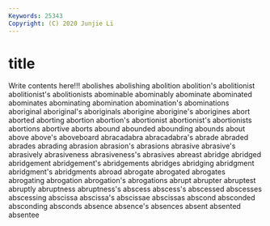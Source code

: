 ```yaml
---
Keywords: 25343
Copyright: (C) 2020 Junjie Li
---
```


# title

Write contents here!!!
abolishes 
abolishing 
abolition 
abolition's 
abolitionist
abolitionist's 
abolitionists 
abominable 
abominably 
abominate 
abominated 
abominates 
abominating 
abomination 
abomination's
abominations 
aboriginal 
aboriginal's 
aboriginals 
aborigine 
aborigine's 
aborigines 
abort 
aborted 
aborting
abortion 
abortion's 
abortionist 
abortionist's 
abortionists 
abortions 
abortive 
aborts 
abound 
abounded
abounding 
abounds 
about 
above 
above's 
aboveboard 
abracadabra 
abracadabra's 
abrade 
abraded
abrades 
abrading 
abrasion 
abrasion's 
abrasions 
abrasive 
abrasive's 
abrasively 
abrasiveness 
abrasiveness's
abrasives 
abreast 
abridge 
abridged 
abridgement 
abridgement's 
abridgements 
abridges 
abridging 
abridgment
abridgment's 
abridgments 
abroad 
abrogate 
abrogated 
abrogates 
abrogating 
abrogation 
abrogation's 
abrogations
abrupt 
abrupter 
abruptest 
abruptly 
abruptness 
abruptness's 
abscess 
abscess's 
abscessed 
abscesses
abscessing 
abscissa 
abscissa's 
abscissae 
abscissas 
abscond 
absconded 
absconding 
absconds 
absence
absence's 
absences 
absent 
absented 
absentee 
